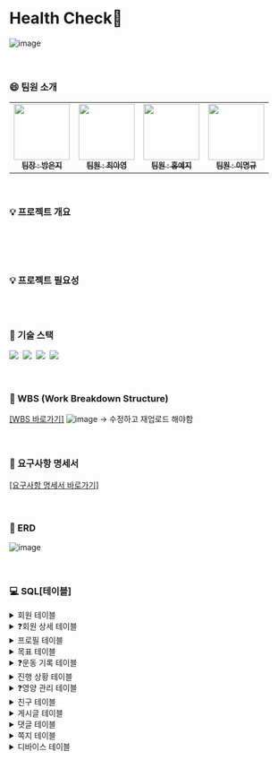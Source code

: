# Health Check🎾
![image](https://github.com/beyond-sw-camp/be07_1st_3team_healthcheck/assets/87412123/38fb1ecf-d0dd-4492-be0a-eb60d4c87e75)
<br>
<br>
<br>

### 😄 팀원 소개
<table>  
  <tbody>
    <tr>
      <td align="center"><a href="https://github.com/qkdrmawll"><img src="" width="100px;" alt=""/><br /><sub><b>팀장 : 방은지 </b></sub></a><br /></td>
      <td align="center"><a href="https://github.com/tteia"><img src="" width="100px;" alt=""/><br /><sub><b>팀원 : 최아영 </b></sub></a><br /></td>
      <td align="center"><a href="https://github.com/H-Yeji"><img src="" width="100px;" alt=""/><br /><sub><b>팀원 : 홍예지 </b></sub></a><br /></td>
      <td align="center"><a href="https://github.com/leem5514"><img src="" width="100px;" alt=""/><br /><sub><b>팀원 : 이명규 </b></sub></a><br /></td>
    </tr>
  </tbody>
</table>
<br>


### 💡 프로젝트 개요 
<pre><code>
	
</code></pre>
<br>


### 💡 프로젝트 필요성 
<br>
<br>


### 📌 기술 스택
 <img src="https://img.shields.io/badge/mysql-4479A1?style=for-the-badge&logo=mysql&logoColor=white">&nbsp;&nbsp;<img src="https://img.shields.io/badge/mariaDB-003545?style=for-the-badge&logo=mariaDB&logoColor=white">&nbsp;&nbsp;<img src="https://img.shields.io/badge/github-181717?style=for-the-badge&logo=github&logoColor=white">&nbsp;&nbsp;<img src="https://img.shields.io/badge/git-F05032?style=for-the-badge&logo=git&logoColor=white"> 
<br>
<br> 
<br>

### 📅 WBS (Work Breakdown Structure)
[[WBS 바로가기]](https://docs.google.com/spreadsheets/d/1kbN5XonKJiKncqxmrI0m85HVIuabvkAwmK7VqzdzByo/edit#gid=0)
![image](https://github.com/beyond-sw-camp/be07_1st_3team_healthcheck/assets/87412123/ae703dfe-38a7-4ac6-96e3-74ffb63086b3)
-> 수정하고 재업로드 해야함  
<br>
<br>

### 📝 요구사항 명세서 
[[요구사항 명세서 바로가기]](https://docs.google.com/spreadsheets/d/1kbN5XonKJiKncqxmrI0m85HVIuabvkAwmK7VqzdzByo/edit?usp=sharing)
<br>
<br>
<br>

### 🎨 ERD
![image](https://github.com/beyond-sw-camp/be07_1st_3team_healthcheck/assets/87412123/c5932e45-79de-4592-a872-a6a4ae8edefb)
<br>
<br>
<br>

### 💻 SQL[테이블]
<details>
  <summary>회원 테이블</summary>
  <pre><code>
  CREATE TABLE users (
    	id INT AUTO_INCREMENT,
    	nickname VARCHAR(255) UNIQUE NOT NULL,
    	name VARCHAR(255),
    	email VARCHAR(255) UNIQUE NOT NULL,
    	password VARCHAR(255) NOT NULL,
    	phone_number VARCHAR(20), 
    	created_date DATETIME NOT NULL DEFAULT CURRENT_TIMESTAMP NOT NULL,
    	age INT NOT NULL,
    	sex ENUM('M', 'F') NOT NULL,
    	delYN ENUM('Y', 'N') DEFAULT 'N',
    	primary key(id) 
); 
  </code></pre>
</details>  
<details> 
  <summary>❓회원 상세 테이블</summary>
  <pre><code>
    CREATE TABLE user_detail (
	    id INT AUTO_INCREMENT, 
			user_id INT NOT NULL,
    	height DECIMAL(10, 2) NOT NULL,
    	weight DECIMAL(10, 2) NOT NULL,
		  bmi DECIMAL(10, 2),
    	skeletal_muscle_mass DECIMAL(10, 2)NOT NULL, 
	   	body_fat_percentage DECIMAL(10, 2),
    	created_time DATETIME DEFAULT CURRENT_TIMESTAMP NOT NULL,
    	delYN ENUM('Y', 'N') DEFAULT 'N',
    	bmr INT, 
    	primary key(id),
    	FOREIGN KEY (user_id) REFERENCES users(id)
  );
  </code></pre>
</details> 
<details>
  <summary>프로필 테이블</summary>
  <pre><code>
  CREATE TABLE profile (
    id INT AUTO_INCREMENT, 
    user_id INT NOT NULL,
    intro VARCHAR(1000),
    fav_exercise VARCHAR(100),
    level ENUM('상', '중', '하'),
    delYN ENUM('Y', 'N') DEFAULT 'N',
    primary key(id), 
    FOREIGN KEY (user_id) REFERENCES users(id)
  );
  </code></pre>
</details> 
<details>
  <summary>목표 테이블</summary>
  <pre><code>
  CREATE TABLE goal (
    	id INT AUTO_INCREMENT,
    	user_id INT,
    	goal ENUM('체중감량', '근육량증가') NOT NULL,
    	target_date date NOT NULL,
    	target_kg DECIMAL(10, 2) NOT NULL,
    	status enum('진행중', '완료') default '진행중',
    	delYN ENUM('Y', 'N') DEFAULT 'N',
    	primary key(id), 
    	FOREIGN KEY (user_id) REFERENCES users(id)
  );
  </code></pre>
</details>
<details> 
  <summary>❓운동 기록 테이블</summary>
  <pre><code>
  CREATE TABLE exercise_record (
    	id INT AUTO_INCREMENT, 
    	user_id INT NOT NULL,
      calories_burned DECIMAL(10, 2),
    	start_time DATETIME,
    	end_time DATETIME, 
    	primary key(id),
    	FOREIGN KEY (user_id) REFERENCES users(id)
  );
  </code></pre>
</details> 
<details>
  <summary>진행 상황 테이블</summary>
  <pre><code>
  CREATE TABLE progress (
    id INT AUTO_INCREMENT, 
    user_id INT NOT NULL,
    goal_id INT NOT NULL,
    currentTime date default current_date,
    remain_kg DECIMAL(10, 2) NOT NULL, 
    delYN ENUM('Y', 'N') DEFAULT 'N',
    primary key(id), 
    FOREIGN KEY (user_id) REFERENCES users(id),
    FOREIGN KEY (goal_id) REFERENCES goal(ID)
  );
  </code></pre>
</details>
<details> 
  <summary>❓영양 관리 테이블</summary>
  <pre><code>
    CREATE TABLE nutritional_management (
      id INT AUTO_INCREMENT, 
		  user_id INT NOT NULL,
    	intake_time ENUM('아침','점심','저녁','간식'),
    	intake_date DATE DEFAULT CURRENT_DATE,
    	car_kcal INT,
    	pro_kcal INT,
    	fat_kcal INT,
    	total_kcal INT,
    	delYN ENUM('Y', 'N') DEFAULT 'N',
    	primary key(id),
    	FOREIGN KEY (user_id) REFERENCES users(id)
  );
  </code></pre>
</details>
<details>
  <summary>친구 테이블</summary>
  <pre><code>
    CREATE TABLE friend (
	    id int auto_increment,
	    user_id1 int NOT NULL,
	    user_id2 int NOT NULL,
	    created_time DATETIME DEFAULT CURRENT_TIMESTAMP NOT NULL,
	    delYN ENUM('Y', 'N') DEFAULT 'N',
	    primary key(id),
	    FOREIGN KEY (user_id1) REFERENCES users(id),
	    FOREIGN KEY (user_id2) REFERENCES users(id)
  );
  </code></pre>
</details> 
<details>
  <summary>게시글 테이블</summary>
  <pre><code>
    CREATE TABLE post (
	    id int auto_increment,
	    user_id int NOT NULL,
	    title varchar(255) NOT NULL,
	    contents varchar(3000),
	    created_time DATETIME DEFAULT CURRENT_TIMESTAMP NOT NULL,
	    hits int NOT NULL	DEFAULT 1,
	    delYN ENUM('Y', 'N') DEFAULT 'N',
	    primary key(id),
	    FOREIGN KEY (user_id) REFERENCES users(id)
  ); 
  </code></pre>
</details> 
<details>
  <summary>댓글 테이블</summary>
  <pre><code>
    CREATE TABLE reply (
	    id int auto_increment,
	    user_id int NOT NULL,
	    post_id int NOT NULL,
	    contents varchar(255) NOT NULL,
	    created_time DATETIME DEFAULT CURRENT_TIMESTAMP NOT NULL, 
	    delYN ENUM('Y', 'N') DEFAULT 'N',
	    primary key(id),
	    FOREIGN KEY (user_id) REFERENCES users(id),
	    FOREIGN KEY (post_id) REFERENCES post(id)
  );
  </code></pre>
</details> 
<details>
  <summary>쪽지 테이블</summary>
  <pre><code>
    CREATE TABLE message (
	    id int auto_increment,
	    sender int NOT NULL,
	    receiver int NOT NULL,
	    texts varchar(1000)	NOT NULL,
	    created_time DATETIME DEFAULT CURRENT_TIMESTAMP NOT NULL, 
	    delYN ENUM('Y', 'N') DEFAULT 'N',
	    primary key(id),
	    FOREIGN KEY (sender) REFERENCES users(id),
	    FOREIGN KEY (receiver) REFERENCES users(id)
  );
  </code></pre>
</details> 
<details>
  <summary>디바이스 테이블</summary>
  <pre><code>
    CREATE TABLE device (
	    id int auto_increment,
	    user_id int NOT NULL,
	    devices_alias varchar(255) NOT NULL UNIQUE,
	    serial_number varchar(255) NOT NULL UNIQUE,
	    created_time DATETIME DEFAULT CURRENT_TIMESTAMP NOT NULL, 
	    delYN ENUM('Y', 'N') DEFAULT 'N',
	    primary key(id),
	    FOREIGN KEY (user_id) REFERENCES users(id)
  ); 
  </code></pre>
</details> 
